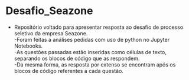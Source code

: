 # Desafio_Seazone
 - Repositório voltado para apresentar resposta ao desafio de processo seletivo da empresa Seazone.<br/>
  -Foram feitas a análises pedidas com uso de python no Jupyter Notebooks.<br/>
  -As questões passadas estão inseridas como células de texto, separando os blocos de código que as respondem.<br/>
  -Da mesma forma, as resposta por extenso se encontram após os blocos de código referentes a cada questão.<br/>
